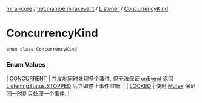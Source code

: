 [mirai-core](../../../index.md) / [net.mamoe.mirai.event](../../index.md) / [Listener](../index.md) / [ConcurrencyKind](./index.md)

# ConcurrencyKind

`enum class ConcurrencyKind`

### Enum Values

| [CONCURRENT](-c-o-n-c-u-r-r-e-n-t.md) | 并发地同时处理多个事件, 但无法保证 [onEvent](../on-event.md) 返回 [ListeningStatus.STOPPED](../../-listening-status/-s-t-o-p-p-e-d.md) 后立即停止事件监听. |
| [LOCKED](-l-o-c-k-e-d.md) | 使用 [Mutex](#) 保证同一时刻只处理一个事件. |

